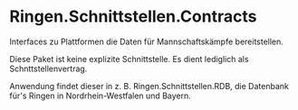 # Ringen.Schnittstellen.Contracts
Interfaces zu Plattformen die Daten für Mannschaftskämpfe bereitstellen.

Diese Paket ist keine explizite Schnittstelle. Es dient lediglich als Schnttstellenvertrag.

Anwendung findet dieser in z. B. Ringen.Schnittstellen.RDB, die Datenbank für's Ringen in Nordrhein-Westfalen  und Bayern.